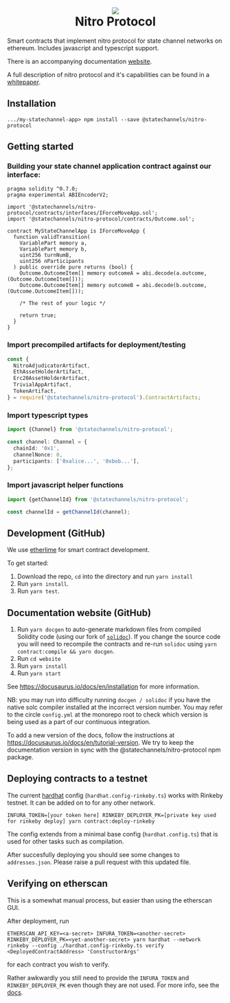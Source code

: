 <h1 align="center">
<div><img src="https://protocol.statechannels.org/img/favicon.ico"> </div>
Nitro Protocol
</h1>

Smart contracts that implement nitro protocol for state channel networks on ethereum. Includes javascript and typescript support.

There is an accompanying documentation [website](https://protocol.statechannels.org/).

A full description of nitro protocol and it's capabilities can be found in a [whitepaper](https://eprint.iacr.org/2019/219).

## Installation

```
.../my-statechannel-app> npm install --save @statechannels/nitro-protocol
```

## Getting started

### Building your state channel application contract against our interface:

```solidity
pragma solidity ^0.7.0;
pragma experimental ABIEncoderV2;

import '@statechannels/nitro-protocol/contracts/interfaces/IForceMoveApp.sol';
import '@statechannels/nitro-protocol/contracts/Outcome.sol';

contract MyStateChannelApp is IForceMoveApp {
  function validTransition(
    VariablePart memory a,
    VariablePart memory b,
    uint256 turnNumB,
    uint256 nParticipants
  ) public override pure returns (bool) {
    Outcome.OutcomeItem[] memory outcomeA = abi.decode(a.outcome, (Outcome.OutcomeItem[]));
    Outcome.OutcomeItem[] memory outcomeB = abi.decode(b.outcome, (Outcome.OutcomeItem[]));

    /* The rest of your logic */

    return true;
  }
}
```

### Import precompiled artifacts for deployment/testing

```typescript
const {
  NitroAdjudicatorArtifact,
  EthAssetHolderArtifact,
  Erc20AssetHolderArtifact,
  TrivialAppArtifact,
  TokenArtifact,
} = require('@statechannels/nitro-protocol').ContractArtifacts;
```

### Import typescript types

```typescript
import {Channel} from '@statechannels/nitro-protocol';

const channel: Channel = {
  chainId: '0x1',
  channelNonce: 0,
  participants: ['0xalice...', '0xbob...'],
};
```

### Import javascript helper functions

```typescript
import {getChannelId} from '@statechannels/nitro-protocol';

const channelId = getChannelId(channel);
```

## Development (GitHub)

We use [etherlime](https://etherlime.gitbook.io/) for smart contract development.

To get started:

1. Download the repo, `cd` into the directory and run `yarn install`
2. Run `yarn install`.
3. Run `yarn test`.

## Documentation website (GitHub)

1. Run `yarn docgen` to auto-generate markdown files from compiled Solidity code (using our fork of [`solidoc`](https://github.com/statechannels/solidoc)). If you change the source code you will need to recompile the contracts and re-run `solidoc` using `yarn contract:compile && yarn docgen`.
2. Run `cd website`
3. Run `yarn install`
4. Run `yarn start`

See https://docusaurus.io/docs/en/installation for more information.

NB: you may run into difficulty running `docgen / solidoc` if you have the native solc compiler installed at the incorrect version number. You may refer to the circle `config.yml` at the monorepo root to check which version is being used as a part of our continuous integration.

To add a new version of the docs, follow the instructions at https://docusaurus.io/docs/en/tutorial-version. We try to keep the documentation version in sync with the @statechannels/nitro-protocol npm package.

## Deploying contracts to a testnet

The current [hardhat](https://www.npmjs.com/package/hardhat-deploy) config (`hardhat.config-rinkeby.ts`) works with Rinkeby testnet. It can be added on to for any other network.

```
INFURA_TOKEN=[your token here] RINKEBY_DEPLOYER_PK=[private key used for rinkeby deploy] yarn contract:deploy-rinkeby
```

The config extends from a minimal base config (`hardhat.config.ts`) that is used for other tasks such as compilation.

After succesfully deploying you should see some changes to `addresses.json`. Please raise a pull request with this updated file.

## Verifying on etherscan
 This is a somewhat manual process, but easier than using the etherscan GUI. 
 
 After deployment, run

 ```
 ETHERSCAN_API_KEY=<a-secret> INFURA_TOKEN=<another-secret> RINKEBY_DEPLOYER_PK=<yet-another-secret> yarn hardhat --network rinkeby --config ./hardhat.config-rinkeby.ts verify <DeployedContractAddress> 'ConstructorArgs'
 ```
 
 for each contract you wish to verify. 

Rather awkwardly you still need to provide the `INFURA_TOKEN` and `RINKEBY_DEPLOYER_PK` even though they are not used. For more info, see the [docs](https://hardhat.org/plugins/nomiclabs-hardhat-etherscan.html).